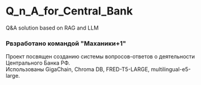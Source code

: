 # Q_n_A_for_Central_Bank
Q&amp;A solution based on RAG and LLM 

### Рвзработано командой "Маханики+1"

Проект посвящен созданию системы вопросов-ответов о деятельности Центрального Банка РФ.  
Использованы GigaChain, Chroma DB, FRED-T5-LARGE, multilingual-e5-large.
